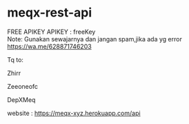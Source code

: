 # meqx-rest-api
FREE APIKEY APIKEY : freeKey  
Note: Gunakan sewajarnya dan jangan spam,jika ada yg error https://wa.me/628871746203

Tq to: 

Zhirr 

Zeeoneofc 

DepXMeq

website : https://meqx-xyz.herokuapp.com/api
